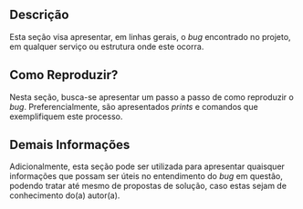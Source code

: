 <!---[BUG] - Título Descritivo do BUG-->

## **Descrição**

Esta seção visa apresentar, em linhas gerais, o *bug* encontrado no projeto, em qualquer serviço ou estrutura onde este ocorra.

## **Como Reproduzir?**

Nesta seção, busca-se apresentar um passo a passo de como reproduzir o *bug*. Preferencialmente, são apresentados *prints* e comandos que exemplifiquem este processo.

## **Demais Informações**

Adicionalmente, esta seção pode ser utilizada para apresentar quaisquer informações que possam ser úteis no entendimento do *bug* em questão, podendo tratar até mesmo de propostas de solução, caso estas sejam de conhecimento do(a) autor(a).